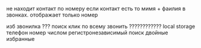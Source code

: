 не находит контакт по номеру
если контакт есть то мимя + фаилия в звонках. отображает только номер

изб звонилка ???
поиск клик по всему звонить ????????????
local storage
телефон номер числом
регистронезависимый поиск
двойные избранные
